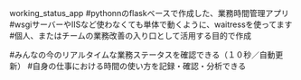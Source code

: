 working_status_app
#pythonnのflaskベースで作成した、業務時間管理アプリ #wsgiサーバーやIISなど使わなくても単体で動くように、waitressを使ってます #個人、またはチームの業務改善の入り口として活用する目的で作成

#みんなの今のリアルタイムな業務ステータスを確認できる（１０秒／自動更新） #自身の仕事における時間の使い方を記録・確認・分析できる
